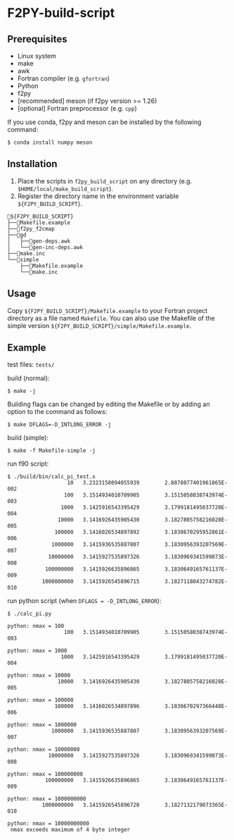 # F2PY-build-script

## Prerequisites
- Linux system
- make
- awk
- Fortran compiler (e.g. `gfortran`)
- Python
- f2py
- [recommended] meson (if f2py version >= 1.26)
- [optional] Fortran preprocessor (e.g. `cpp`)

If you use conda, f2py and meson can be installed by the following command:
```
$ conda install numpy meson
```

## Installation
1. Place the scripts in `f2py_build_script` on any directory
(e.g. `$HOME/local/make_build_script`).
2. Register the directory name in the environment variable `${F2PY_BUILD_SCRIPT}`.

```
📂${F2PY_BUILD_SCRIPT}
├──📄Makefile.example
├──📄f2py_f2cmap
├──📂gd
│   ├──📄gen-deps.awk
│   └──📄gen-inc-deps.awk
├──📄make.inc
└──📂simple
    ├──📄Makefile.example
    └──📄make.inc
```

## Usage
Copy `${F2PY_BUILD_SCRIPT}/Makefile.example` to your Fortran project directory as a file named `Makefile`.
You can also use the Makefile of the simple version `${F2PY_BUILD_SCRIPT}/simple/Makefile.example`.

## Example
test files: `tests/`

build (normal):
```
$ make -j
```

Building flags can be changed by editing the Makefile or by adding an option to the command as follows:
```
$ make DFLAGS=-D_INTLONG_ERROR -j
```


build (simple):
```
$ make -f Makefile-simple -j
```

run f90 script:
```
$ ./build/bin/calc_pi_test.x
                   10   3.2323158094055939        2.8878077401961865E-002
                  100   3.1514934010709905        3.1515058038743974E-003
                 1000   3.1425916543395429        3.1799181495037720E-004
                10000   3.1416926435905430        3.1827805758216028E-005
               100000   3.1416026534897892        3.1830670295952861E-006
              1000000   3.1415936535887807        3.1830956393207569E-007
             10000000   3.1415927535897326        3.1830969341599073E-008
            100000000   3.1415926635896865        3.1830649165761137E-009
           1000000000   3.1415926545896715        3.1827118043274782E-010
```

run python script (when `DFLAGS = -D_INTLONG_ERROR`):
```
$ ./calc_pi.py

python: nmax = 100
                  100   3.1514934010709905        3.1515058038743974E-003

python: nmax = 1000
                 1000   3.1425916543395429        3.1799181495037720E-004

python: nmax = 10000
                10000   3.1416926435905430        3.1827805758216028E-005

python: nmax = 100000
               100000   3.1416026534897896        3.1830670297366440E-006

python: nmax = 1000000
              1000000   3.1415936535887807        3.1830956393207569E-007

python: nmax = 10000000
             10000000   3.1415927535897326        3.1830969341599073E-008

python: nmax = 100000000
            100000000   3.1415926635896865        3.1830649165761137E-009

python: nmax = 1000000000
           1000000000   3.1415926545896720        3.1827132179073365E-010

python: nmax = 10000000000
 nmax exceeds maximum of 4 byte integer
```
